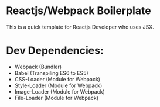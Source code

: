 # Reactjs/Webpack Boilerplate
This is a quick template for Reactjs Developer who uses JSX.
# Dev Dependencies:

  - Webpack (Bundler)
  - Babel (Transpiling ES6 to ES5)
  - CSS-Loader (Module for Webpack)
  - Style-Loader (Module for Webpack)
  - Image-Loader (Module for Webpack)
  - File-Loader (Module for Webpack)
